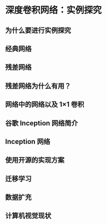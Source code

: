 # 深度卷积网络：实例探究

## 为什么要进行实例探究

## 经典网络

## 残差网络

## 残差网络为什么有用？

## 网络中的网络以及 1×1 卷积

## 谷歌 Inception 网络简介

## Inception 网络

## 使用开源的实现方案

## 迁移学习

## 数据扩充

## 计算机视觉现状
